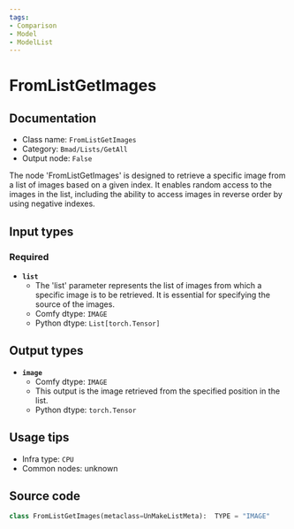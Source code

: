 ```yaml
---
tags:
- Comparison
- Model
- ModelList
---
```


# FromListGetImages
## Documentation
- Class name: `FromListGetImages`
- Category: `Bmad/Lists/GetAll`
- Output node: `False`

The node 'FromListGetImages' is designed to retrieve a specific image from a list of images based on a given index. It enables random access to the images in the list, including the ability to access images in reverse order by using negative indexes.
## Input types
### Required
- **`list`**
    - The 'list' parameter represents the list of images from which a specific image is to be retrieved. It is essential for specifying the source of the images.
    - Comfy dtype: `IMAGE`
    - Python dtype: `List[torch.Tensor]`
## Output types
- **`image`**
    - Comfy dtype: `IMAGE`
    - This output is the image retrieved from the specified position in the list.
    - Python dtype: `torch.Tensor`
## Usage tips
- Infra type: `CPU`
- Common nodes: unknown


## Source code
```python
class FromListGetImages(metaclass=UnMakeListMeta):  TYPE = "IMAGE"

```
